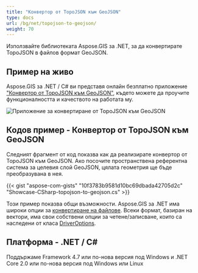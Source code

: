 ```yaml
---
title: "Конвертор от TopoJSON към GeoJSON"
type: docs
url: /bg/net/topojson-to-geojson/
weight: 70
---
```


Използвайте библиотеката Aspose.GIS за .NET, за да конвертирате TopoJSON в файлов формат GeoJSON.

## **Пример на живо**

Aspose.GIS за .NET / C# ви представя онлайн безплатно приложение ["Конвертор от TopoJSON към GeoJSON"](https://products.aspose.app/gis/conversion/topojson-to-geojson), където можете да проучите функционалността и качеството на работата му.

![Приложение за конвертиране от TopoJSON към GeoJSON](conversion.png)

## **Кодов пример - Конвертор от TopoJSON към GeoJSON**

Следният фрагмент от код показва как да реализирате конвертор от TopoJSON към GeoJSON. Ако посочите пространствена референтна система за целевия слой GeoJSON, цялата геометрия ще бъде преобразувана в нея. 

{{< gist "aspose-com-gists" "10f3783b9581d10bc69dbada42705d2c" "Showcase-CSharp-topojson-to-geojson.cs" >}}

Този пример показва общи възможности. Aspose.GIS за .NET има широки опции за [конвертиране на файлове](https://docs.aspose.com/gis/net/vector-layers/). Всеки формат, базиран на вектори, има свои собствени опции за четене/записване, които са наследени от класа [DriverOptions](https://reference.aspose.com/gis/net/aspose.gis/driveroptions).

## **Платформа - .NET / C#**

Поддържаме Framework 4.7 или по-нова версия под Windows и .NET Core 2.0 или по-нова версия под Windows или Linux
